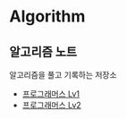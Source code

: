 # Algorithm

## 알고리즘 노트

알고리즘을 풀고 기록하는 저장소

- [프로그래머스 Lv1](./programmersLv1)
- [프로그래머스 Lv2](./programmersLv2)
